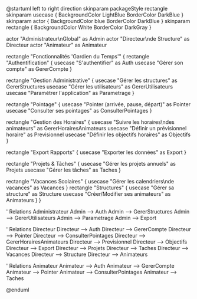 @startuml
left to right direction
skinparam packageStyle rectangle
skinparam usecase {
  BackgroundColor LightBlue
  BorderColor DarkBlue
}
skinparam actor {
  BackgroundColor blue
  BorderColor DarkBlue
}
skinparam rectangle {
  BackgroundColor White
  BorderColor DarkGray
}

actor "Administrateur\nGlobal" as Admin
actor "Directeur\nde Structure" as Directeur
actor "Animateur" as Animateur

rectangle "Fonctionnalités 'Gardien du Temps'" {
  rectangle "Authentification" {
    usecase "S'authentifier" as Auth
    usecase "Gérer son compte" as GererCompte
  }
  
  rectangle "Gestion Administrative" {
    usecase "Gérer les structures" as GererStructures
    usecase "Gérer les utilisateurs" as GererUtilisateurs
    usecase "Paramétrer l'application" as Parametrage
  }
  
  rectangle "Pointage" {
    usecase "Pointer (arrivée, pause, départ)" as Pointer
    usecase "Consulter ses pointages" as ConsulterPointages
  }
  
  rectangle "Gestion des Horaires" {
    usecase "Suivre les horaires\ndes animateurs" as GererHorairesAnimateurs
    usecase "Définir un prévisionnel horaire" as Previsionnel
    usecase "Définir les objectifs horaires" as Objectifs
  }
  
  rectangle "Export Rapports" {
    usecase "Exporter les données" as Export
  }
  
  rectangle "Projets & Tâches" {
    usecase "Gérer les projets annuels" as Projets
    usecase "Gérer les tâches" as Taches
  }
  
  rectangle "Vacances Scolaires" {
    usecase "Gérer les calendriers\nde vacances" as Vacances
  }
    rectangle "Structures" {
    usecase "Gérer sa structure" as Structure
    usecase "Créer/Modifier ses animateurs" as Animateurs
  }
}

' Relations Administrateur
Admin --> Auth
Admin --> GererStructures
Admin --> GererUtilisateurs
Admin --> Parametrage
Admin --> Export

' Relations Directeur
Directeur --> Auth
Directeur --> GererCompte
Directeur --> Pointer
Directeur --> ConsulterPointages
Directeur --> GererHorairesAnimateurs
Directeur --> Previsionnel
Directeur --> Objectifs
Directeur --> Export
Directeur --> Projets
Directeur --> Taches
Directeur --> Vacances
Directeur --> Structure
Directeur --> Animateurs

' Relations Animateur
Animateur --> Auth
Animateur --> GererCompte
Animateur --> Pointer
Animateur --> ConsulterPointages
Animateur --> Taches

@enduml
